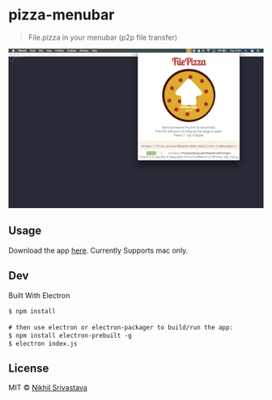 # pizza-menubar

> File.pizza in your menubar (p2p file transfer)

![](./screen.png)

## Usage
Download the app [here](https://github.com/niksrc/pizza-menubar/releases/latest).
Currently Supports mac only.
## Dev
Built With Electron
```
$ npm install

# then use electron or electron-packager to build/run the app:
$ npm install electron-prebuilt -g
$ electron index.js
```

## License

MIT © [Nikhil Srivastava](http://niksrc.github.io)
